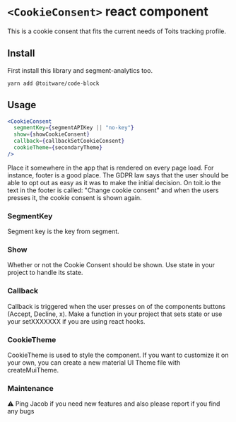 # `<CookieConsent>` react component

This is a cookie consent that fits the current needs of Toits tracking profile.

## Install

First install this library and segment-analytics too.

```shell
yarn add @toitware/code-block
```

## Usage

```jsx
<CookieConsent
  segmentKey={segmentAPIKey || "no-key"}
  show={showCookieConsent}
  callback={callbackSetCookieConsent}
  cookieTheme={secondaryTheme}
/>
```

Place it somewhere in the app that is rendered on every page load. For instance, footer is a good place. The GDPR law says that the user should be able to opt out as easy as it was to make the initial decision. On toit.io the text in the footer is called: "Change cookie consent" and when the users presses it, the cookie consent is shown again.

### SegmentKey

Segment key is the key from segment.

### Show

Whether or not the Cookie Consent should be shown. Use state in your project to handle its state.

### Callback

Callback is triggered when the user presses on of the components buttons (Accept, Decline, x). Make a function in your project that sets state or use your setXXXXXXX if you are using react hooks.

### CookieTheme

CookieTheme is used to style the component. If you want to customize it on your own, you can create a new material UI Theme file with createMuiTheme.

### Maintenance

⚠️ Ping Jacob if you need new features and also please report if you find any bugs
